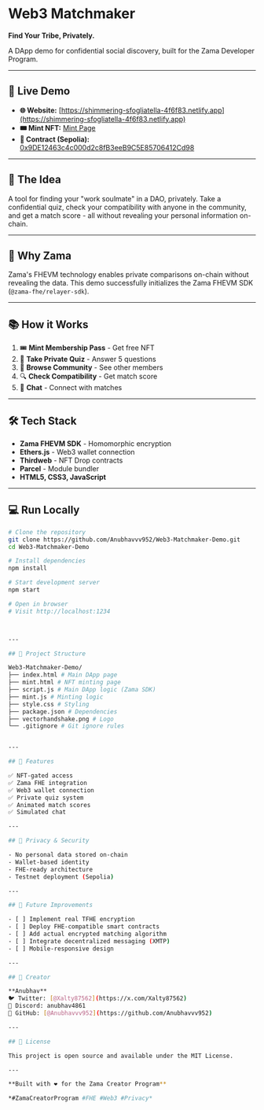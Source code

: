 # Web3 Matchmaker

**Find Your Tribe, Privately.**

A DApp demo for confidential social discovery, built for the Zama Developer Program.

---

## 🚀 Live Demo

- **🌐 Website:** [https://shimmering-sfogliatella-4f6f83.netlify.app](https://shimmering-sfogliatella-4f6f83.netlify.app)
- **🎟️ Mint NFT:** [Mint Page](https://shimmering-sfogliatella-4f6f83.netlify.app/mint.html)
- **📜 Contract (Sepolia):** [0x9DE12463c4c000d2c8fB3eeB9C5E85706412Cd98](https://sepolia.etherscan.io/address/0x9DE12463c4c000d2c8fB3eeB9C5E85706412Cd98)

---

## 🚩 The Idea

A tool for finding your "work soulmate" in a DAO, privately. Take a confidential quiz, check your compatibility with anyone in the community, and get a match score - all without revealing your personal information on-chain.

---

## 🔮 Why Zama

Zama's FHEVM technology enables private comparisons on-chain without revealing the data. This demo successfully initializes the Zama FHEVM SDK (`@zama-fhe/relayer-sdk`).

---

## 📚 How it Works

1. 🎟️ **Mint Membership Pass** - Get free NFT
2. 📝 **Take Private Quiz** - Answer 5 questions
3. 👥 **Browse Community** - See other members
4. 🔍 **Check Compatibility** - Get match score
5. 💬 **Chat** - Connect with matches

---

## 🛠️ Tech Stack

- **Zama FHEVM SDK** - Homomorphic encryption
- **Ethers.js** - Web3 wallet connection
- **Thirdweb** - NFT Drop contracts
- **Parcel** - Module bundler
- **HTML5, CSS3, JavaScript**

---

## 💻 Run Locally

```bash
# Clone the repository
git clone https://github.com/Anubhavvv952/Web3-Matchmaker-Demo.git
cd Web3-Matchmaker-Demo

# Install dependencies
npm install

# Start development server
npm start

# Open in browser
# Visit http://localhost:1234



---

## 📂 Project Structure

Web3-Matchmaker-Demo/
├── index.html # Main DApp page
├── mint.html # NFT minting page
├── script.js # Main DApp logic (Zama SDK)
├── mint.js # Minting logic
├── style.css # Styling
├── package.json # Dependencies
├── vectorhandshake.png # Logo
└── .gitignore # Git ignore rules


---

## 🎯 Features

✅ NFT-gated access  
✅ Zama FHE integration  
✅ Web3 wallet connection  
✅ Private quiz system  
✅ Animated match scores  
✅ Simulated chat  

---

## 🔐 Privacy & Security

- No personal data stored on-chain
- Wallet-based identity
- FHE-ready architecture
- Testnet deployment (Sepolia)

---

## 🚧 Future Improvements

- [ ] Implement real TFHE encryption
- [ ] Deploy FHE-compatible smart contracts
- [ ] Add actual encrypted matching algorithm
- [ ] Integrate decentralized messaging (XMTP)
- [ ] Mobile-responsive design

---

## 👤 Creator

**Anubhav**  
🐦 Twitter: [@Xalty87562](https://x.com/Xalty87562)  
💬 Discord: anubhav4861  
🔗 GitHub: [@Anubhavvv952](https://github.com/Anubhavvv952)

---

## 📄 License

This project is open source and available under the MIT License.

---

**Built with ❤️ for the Zama Creator Program**

*#ZamaCreatorProgram #FHE #Web3 #Privacy*
